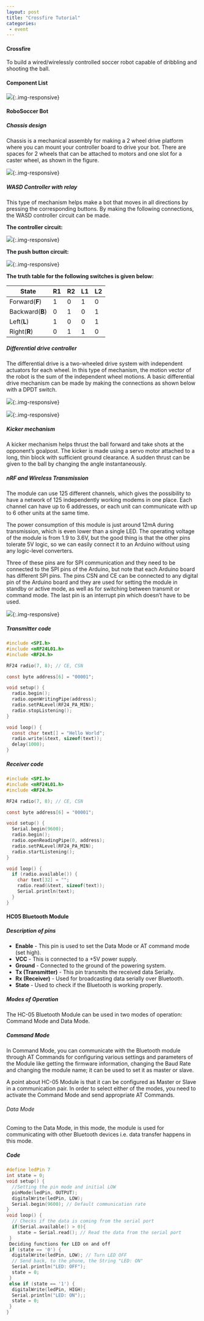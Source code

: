 ```yaml
---
layout: post
title: "Crossfire Tutorial"
categories:
 - event
---
```


#### Crossfire

To build a wired/wirelessly controlled soccer robot capable of dribbling and shooting the ball.

#### Component List 

![](/img/tutorial/event/crossfire/componentlist.png){:.img-responsive}

#### RoboSoccer Bot

##### Chassis design

Chassis is a mechanical assembly for making a 2 wheel drive platform where you can mount your controller board to drive your bot. There are spaces for 2 wheels that can be attached to motors and one slot for a caster wheel, as shown in the figure.

![](/img/tutorial/event/crossfire/redchassis.png){:.img-responsive}

##### WASD Controller with relay

This type of mechanism helps make a bot that moves in all directions by pressing the corresponding buttons. By making the following connections, the WASD controller circuit can be made.

**The controller circuit:**

![](/img/tutorial/event/crossfire/controller.png){:.img-responsive}

**The push button circuit:**

![](/img/tutorial/event/crossfire/circuit_relay.png){:.img-responsive}

**The truth table for the following switches is given below:**

| State           | R1 | R2 | L1 | L2 |
| --------------- | -- | -- | -- | -- |
| Forward(**F**)  | 1  | 0  | 1  | 0  |
| Backward(**B**) | 0  | 1  | 0  | 1  |
| Left(**L**)     | 1  | 0  | 0  | 1  |
| Right(**R**)    | 0  | 1  | 1  | 0  |


##### Differential drive controller

The differential drive is a two-wheeled drive system with independent actuators for each wheel. In this type of mechanism, the motion vector of the robot is the sum of the independent wheel motions. A basic differential drive mechanism can be made by making the connections as shown below with a DPDT switch.

![](/img/tutorial/event/crossfire/diffdrive_1.png){:.img-responsive}

![](/img/tutorial/event/crossfire/diffdrive_2.jpg){:.img-responsive}

##### Kicker mechanism

A kicker mechanism helps thrust the ball forward and take shots at the opponent’s goalpost. The kicker is made using a servo motor attached to a long, thin block with sufficient ground clearance. A sudden thrust can be given to the ball by changing the angle instantaneously.

##### nRF and Wireless Transmission

The module can use 125 different channels, which gives the possibility to have a network of 125 independently working modems in one place. Each channel can have up to 6 addresses, or each unit can communicate with up to 6 other units at the same time.

The power consumption of this module is just around 12mA during transmission, which is even lower than a single LED. The operating voltage of the module is from 1.9 to 3.6V, but the good thing is that the other pins tolerate 5V logic, so we can easily connect it to an Arduino without using any logic-level converters.

Three of these pins are for SPI communication and they need to be connected to the SPI pins of the Arduino, but note that each Arduino board has different SPI pins. The pins CSN and CE can be connected to any digital pin of the Arduino board and they are used for setting the module in standby or active mode, as well as for switching between transmit or command mode. The last pin is an interrupt pin which doesn’t have to be used.

![](/img/tutorial/event/crossfire/arduino.png){:.img-responsive}

##### Transmitter code

```c
#include <SPI.h>
#include <nRF24L01.h>
#include <RF24.h>

RF24 radio(7, 8); // CE, CSN

const byte address[6] = "00001";

void setup() {
  radio.begin();
  radio.openWritingPipe(address);
  radio.setPALevel(RF24_PA_MIN);
  radio.stopListening();
}

void loop() {
  const char text[] = "Hello World";
  radio.write(&text, sizeof(text));
  delay(1000);
}
```
##### Receiver code

```c
#include <SPI.h>
#include <nRF24L01.h>
#include <RF24.h>

RF24 radio(7, 8); // CE, CSN

const byte address[6] = "00001";

void setup() {
  Serial.begin(9600);
  radio.begin();
  radio.openReadingPipe(0, address);
  radio.setPALevel(RF24_PA_MIN);
  radio.startListening();
}

void loop() {
  if (radio.available()) {
    char text[32] = "";
    radio.read(&text, sizeof(text));
    Serial.println(text);
  }
}
```

#### HC05 Bluetooth Module


##### Description of pins

* **Enable** - This pin is used to set the Data Mode or AT command mode (set high).
* **VCC** - This is connected to a +5V power supply.
* **Ground** - Connected to the ground of the powering system.
* **Tx (Transmitter)** - This pin transmits the received data Serially.
* **Rx (Receiver)** - Used for broadcasting data serially over Bluetooth.
* **State** - Used to check if the Bluetooth is working properly.


##### Modes of Operation

The HC-05 Bluetooth Module can be used in two modes of operation: Command Mode and Data Mode.


##### Command Mode

In Command Mode, you can communicate with the Bluetooth module through AT Commands for configuring various settings and parameters of the Module like getting the firmware information, changing the Baud Rate and changing the module name; it can be used to set it as master or slave. 

A point about HC-05 Module is that it can be configured as Master or Slave in a communication pair. In order to select either of the modes, you need to activate the Command Mode and send appropriate AT Commands. 


###### Data Mode

Coming to the Data Mode, in this mode, the module is used for communicating with other Bluetooth devices i.e. data transfer happens in this mode.


##### Code

```c
#define ledPin 7
int state = 0;
void setup() {
  //Setting the pin mode and initial LOW
  pinMode(ledPin, OUTPUT);
  digitalWrite(ledPin, LOW);
  Serial.begin(9600); // Default communication rate
}
void loop() {
  // Checks if the data is coming from the serial port
  if(Serial.available() > 0){
    state = Serial.read(); // Read the data from the serial port
 }
 Deciding functions for LED on and off
 if (state == '0') {
  digitalWrite(ledPin, LOW); // Turn LED OFF
  // Send back, to the phone, the String "LED: ON"
  Serial.println("LED: OFF");
  state = 0;
 }
 else if (state == '1') {
  digitalWrite(ledPin, HIGH);
  Serial.println("LED: ON");;
  state = 0;
 }
}
```
